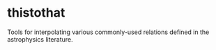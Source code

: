 # thistothat
Tools for interpolating various commonly-used relations defined in the astrophysics literature.
